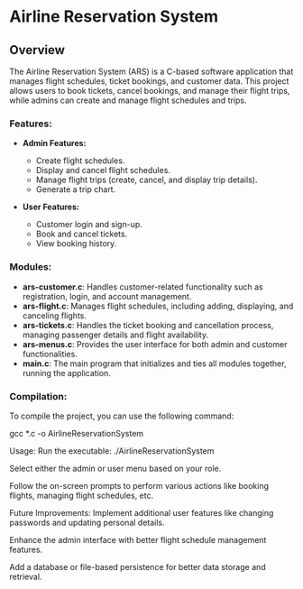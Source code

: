 # Airline Reservation System

## Overview
The Airline Reservation System (ARS) is a C-based software application that manages flight schedules, ticket bookings, and customer data. This project allows users to book tickets, cancel bookings, and manage their flight trips, while admins can create and manage flight schedules and trips.

### Features:
- **Admin Features:**
  - Create flight schedules.
  - Display and cancel flight schedules.
  - Manage flight trips (create, cancel, and display trip details).
  - Generate a trip chart.

- **User Features:**
  - Customer login and sign-up.
  - Book and cancel tickets.
  - View booking history.

### Modules:
- **ars-customer.c**: Handles customer-related functionality such as registration, login, and account management.
- **ars-flight.c**: Manages flight schedules, including adding, displaying, and canceling flights.
- **ars-tickets.c**: Handles the ticket booking and cancellation process, managing passenger details and flight availability.
- **ars-menus.c**: Provides the user interface for both admin and customer functionalities.
- **main.c**: The main program that initializes and ties all modules together, running the application.

### Compilation:
To compile the project, you can use the following command:

gcc *.c -o AirlineReservationSystem

Usage:
Run the executable: ./AirlineReservationSystem

Select either the admin or user menu based on your role.

Follow the on-screen prompts to perform various actions like booking flights, managing flight schedules, etc.

Future Improvements:
Implement additional user features like changing passwords and updating personal details.

Enhance the admin interface with better flight schedule management features.

Add a database or file-based persistence for better data storage and retrieval.
